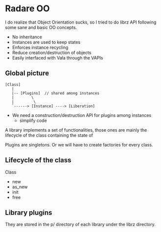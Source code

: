 Radare OO
=========

I do realize that Object Orientation sucks, so I tried to do librz API
following some sane and basic OO concepts.

  - No inheritance
  - Instances are used to keep states
  - Enforces instance recycling
  - Reduce creation/destruction of objects
  - Easily interfaced with Vala through the VAPIs

Global picture
--------------

```
[Class]
   |
   |-- [Plugins]  // shared among instances
   |        \
   |         \
   `------> [Instance] ----> [Liberation]
```

* We need a construction/destruction API for plugins among instances
  - simplify code

A library implements a set of functionalities, those ones are mainly
the lifecycle of the class containing the state of 

Plugins are singletons. Or we will have to create factories for every class.

Lifecycle of the class
----------------------

Class
   - new
   - as_new
   - init
   - free

Library plugins
---------------
  They are stored in the p/ directory of each library under the librz directory.

